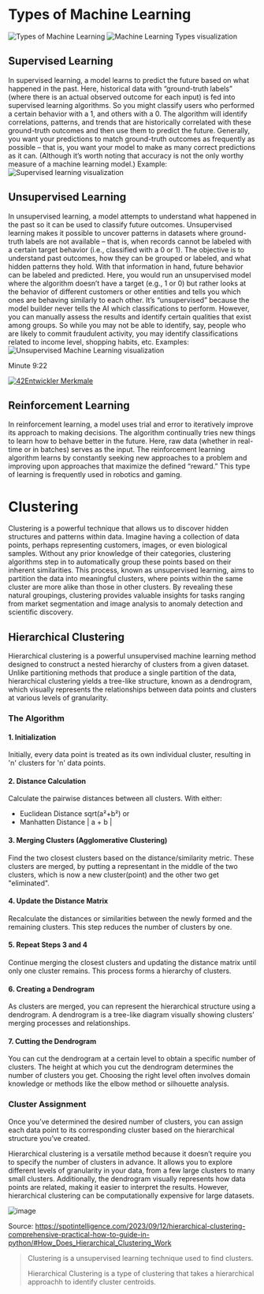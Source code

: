 # Types of Machine Learning
![Types of Machine Learning](https://github.com/user-attachments/assets/630d1b2d-0683-46ee-af9d-83751bab4b1f)
![Machine Learning Types visualization](https://github.com/user-attachments/assets/1a3e4dd8-2e1e-4eba-bf8d-3b0d0eb50193)

## Supervised Learning
In supervised learning, a model learns to predict the future based on what happened in the past.
Here, historical data with “ground-truth labels” (where there is an actual observed outcome for each input) is fed into supervised learning algorithms. So you might classify users who performed a certain behavior with a 1, and others with a 0.
The algorithm will identify correlations, patterns, and trends that are historically correlated with these ground-truth outcomes and then use them to predict the future.
Generally, you want your predictions to match ground-truth outcomes as frequently as possible – that is, you want your model to make as many correct predictions as it can. (Although it’s worth noting that accuracy is not the only worthy measure of a machine learning model.)
Example:
![Supervised learning visualization](https://github.com/user-attachments/assets/7dd43068-ad6c-4f48-b6ef-f32658a31e3f)

## Unsupervised Learning
In unsupervised learning, a model attempts to understand what happened in the past so it can be used to classify future outcomes.
Unsupervised learning makes it possible to uncover patterns in datasets where ground-truth labels are not available – that is, when records cannot be labeled with a certain target behavior (i.e., classified with a 0 or 1). The objective is to understand past outcomes, how they can be grouped or labeled, and what hidden patterns they hold. With that information in hand, future behavior can be labeled and predicted.
Here, you would run an unsupervised model where the algorithm doesn’t have a target (e.g., 1 or 0) but rather looks at the behavior of different customers or other entities and tells you which ones are behaving similarly to each other. It’s “unsupervised” because the model builder never tells the AI which classifications to perform.
However, you can manually assess the results and identify certain qualities that exist among groups. So while you may not be able to identify, say, people who are likely to commit fraudulent activity, you may identify classifications related to income level, shopping habits, etc.
Examples:
![Unsupervised Machine Learning visualization](https://github.com/user-attachments/assets/67b6d678-1ec0-47b9-9d73-730ce55dd0c5)

Minute 9:22

[![42Entwickler Merkmale](https://img.youtube.com/vi/h4QnleRrV9w/2.jpg)](https://youtu.be/h4QnleRrV9w?si=Zk736sfmiyopqROb&t=562)

## Reinforcement Learning
In reinforcement learning, a model uses trial and error to iteratively improve its approach to making decisions. The algorithm continually tries new things to learn how to behave better in the future.
Here, raw data (whether in real-time or in batches) serves as the input. The reinforcement learning algorithm learns by constantly seeking new approaches to a problem and improving upon approaches that maximize the defined “reward.” This type of learning is frequently used in robotics and gaming.

# Clustering
Clustering is a powerful technique that allows us to discover hidden structures and patterns within data. Imagine having a collection of data points, perhaps representing customers, images, or even biological samples. Without any prior knowledge of their categories, clustering algorithms step in to automatically group these points based on their inherent similarities. This process, known as unsupervised learning, aims to partition the data into meaningful clusters, where points within the same cluster are more alike than those in other clusters. By revealing these natural groupings, clustering provides valuable insights for tasks ranging from market segmentation and image analysis to anomaly detection and scientific discovery.

## Hierarchical Clustering
Hierarchical clustering is a powerful unsupervised machine learning method designed to construct a nested hierarchy of clusters from a given dataset. Unlike partitioning methods that produce a single partition of the data, hierarchical clustering yields a tree-like structure, known as a dendrogram, which visually represents the relationships between data points and clusters at various levels of granularity.

### The Algorithm
#### 1. Initialization
Initially, every data point is treated as its own individual cluster, resulting in 'n' clusters for 'n' data points.

#### 2. Distance Calculation
Calculate the pairwise distances between all clusters.
With either:
- Euclidean Distance sqrt(a²+b²)
or
- Manhatten Distance | a + b |

#### 3. Merging Clusters (Agglomerative Clustering)
Find the two closest clusters based on the distance/similarity metric. These clusters are merged,
by putting a representant in the middle of the two clusters, which is now a new cluster(point) and the other two get "eliminated".

#### 4. Update the Distance Matrix
Recalculate the distances or similarities between the newly formed and the remaining clusters.
This step reduces the number of clusters by one.

#### 5. Repeat Steps 3 and 4
Continue merging the closest clusters and updating the distance matrix until only one cluster remains. This process forms a hierarchy of clusters.

#### 6. Creating a Dendrogram
As clusters are merged, you can represent the hierarchical structure using a dendrogram. A dendrogram is a tree-like diagram visually showing clusters’ merging processes and relationships.

#### 7. Cutting the Dendrogram
You can cut the dendrogram at a certain level to obtain a specific number of clusters. The height at which you cut the dendrogram determines the number of clusters you get. Choosing the right level often involves domain knowledge or methods like the elbow method or silhouette analysis.

### Cluster Assignment
Once you’ve determined the desired number of clusters, you can assign each data point to its corresponding cluster based on the hierarchical structure you’ve created.

Hierarchical clustering is a versatile method because it doesn’t require you to specify the number of clusters in advance. It allows you to explore different levels of granularity in your data, from a few large clusters to many small clusters. Additionally, the dendrogram visually represents how data points are related, making it easier to interpret the results. However, hierarchical clustering can be computationally expensive for large datasets.

![image](https://github.com/user-attachments/assets/d9ec6299-e468-4457-a676-0afabd6cdfae)

Source: https://spotintelligence.com/2023/09/12/hierarchical-clustering-comprehensive-practical-how-to-guide-in-python/#How_Does_Hierarchical_Clustering_Work

> Clustering is a unsupervised learning technique used to find clusters.
> 
> Hierarchical Clustering is a type of clustering that takes a hierarchical approachh to identify cluster centroids.
